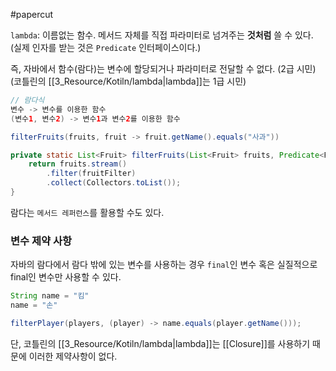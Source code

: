 #papercut 

`lambda`: 이름없는 함수. 메서드 자체를 직접 파라미터로 넘겨주는 **것처럼** 쓸 수 있다. (실제 인자를 받는 것은 `Predicate` 인터페이스이다.)

즉, 자바에서 함수(람다)는 변수에 할당되거나 파라미터로 전달할 수 없다. (2급 시민) (코틀린의 [[3_Resource/Kotiln/lambda|lambda]]는 1급 시민)

```java
// 람다식
변수 -> 변수를 이용한 함수
(변수1, 변수2) -> 변수1과 변수2를 이용한 함수
```

```java
filterFruits(fruits, fruit -> fruit.getName().equals("사과"))
```

```java
private static List<Fruit> filterFruits(List<Fruit> fruits, Predicate<Fruit> fruitFilter) {
	return fruits.stream()
		.filter(fruitFilter)
		.collect(Collectors.toList());
}
```

람다는 `메서드 레퍼런스`를 활용할 수도 있다.
### 변수 제약 사항

자바의 람다에서 람다 밖에 있는 변수를 사용하는 경우 `final`인 변수 혹은 실질적으로 final인 변수만 사용할 수 있다.
```java
String name = "킴"
name = "손"

filterPlayer(players, (player) -> name.equals(player.getName()));
```

단, 코틀린의 [[3_Resource/Kotiln/lambda|lambda]]는 [[Closure]]를 사용하기 때문에 이러한 제약사항이 없다.

